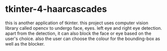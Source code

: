 # tkinter-4-haarcascades
this is another application of tkinter.
this project uses computer vision library called opencv to undergo face, eyes. left eye and right eye detection.
apart from the detection, it can also block the face or eye based on the user's choice.
also the user can choose the colour for the bounding-box as well as the blocker.
